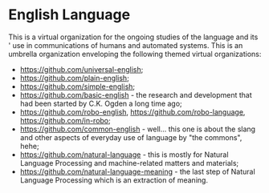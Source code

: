 # English Language
This is a virtual organization for the ongoing studies of the language and its
' use in communications of humans and automated systems. This is an umbrella organization enveloping the following themed virtual organizations:<br>
* https://github.com/universal-english;
* https://github.com/plain-english;
* https://github.com/simple-english;
* https://github.com/basic-english - the research and development that had been
  started by C.K. Ogden a long time ago;
* https://github.com/robo-english, https://github.com/robo-language, https://github.com/in-robo;
* https://github.com/common-english - well... this one is about the slang and
  other aspects of everyday use of language by "the commons", hehe;
* https://github.com/natural-language - this is mostly for Natural Language
  Processing and machine-related matters and materials;
* https://github.com/natural-language-meaning - the last step of Natural
  Language Processing which is an extraction of meaning.

